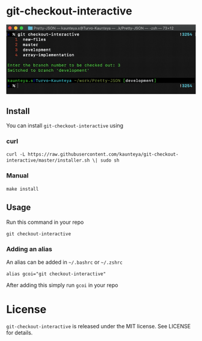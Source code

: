 # git-checkout-interactive
![Demo](/Others/demo.gif)

## Install
You can install `git-checkout-interactive` using 

### curl

```
curl -L https://raw.githubusercontent.com/kaunteya/git-checkout-interactive/master/installer.sh \| sudo sh
```

### Manual
```
make install
```

## Usage
Run this command in your repo
```
git checkout-interactive
```

### Adding an alias
An alias can be added in `~/.bashrc` or `~/.zshrc`
```
alias gcoi="git checkout-interactive"
```
After adding this simply run `gcoi` in your repo

# License
`git-checkout-interactive` is released under the MIT license. See LICENSE for details.
